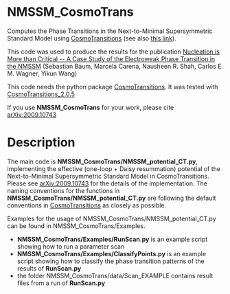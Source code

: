 # NMSSM_CosmoTrans

Computes the Phase Transitions in the Next-to-Minimal Supersymmetric Standard Model using [CosmoTransitions](https://github.com/clwainwright/CosmoTransitions) (see also [this link](https://clwainwright.net/CosmoTransitions/)). 

This code was used to produce the results for the publication
[Nucleation is More than Critical -- A Case Study of the Electroweak Phase Transition in the NMSSM](https://arxiv.org/abs/2009.10743)
(Sebastian Baum, Marcela Carena, Nausheen R. Shah, Carlos E. M. Wagner, Yikun Wang)

This code needs the python package [CosmoTransitions](https://github.com/clwainwright/CosmoTransitions). It was tested with [CosmoTransitions_2.0.5](https://pypi.org/project/cosmoTransitions/2.0.5/#files)

If you use **NMSSM_CosmoTrans** for your work, please cite [arXiv:2009.10743](https://arxiv.org/abs/2009.10743)

# Description

The main code is **NMSSM_CosmoTrans/NMSSM_potential_CT.py**, implementing the effective (one-loop + Daisy resummation) potential of the Next-to-Minimal Supersymmetric Standard Model in CosmoTransitions. 
Please see [arXiv:2009.10743](https://arxiv.org/abs/2009.10743) for the details of the implementation. 
The naming conventions for the functions in **NMSSM_CosmoTrans/NMSSM_potential_CT.py** are following the default conventions in [CosmoTransitions](https://clwainwright.net/CosmoTransitions/) as closely as possible.

Examples for the usage of NMSSM_CosmoTrans/NMSSM_potential_CT.py can be found in NMSSM_CosmoTrans/Examples.
- **NMSSM_CosmoTrans/Examples/RunScan.py** is an example script showing how to run a parameter scan
- **NMSSM_CosmoTrans/Examples/ClassifyPoints.py** is an example script showing how to classify the phase transition patterns of the results of **RunScan.py**
- the folder NMSSM_CosmoTrans/data/Scan_EXAMPLE contains result files from a run of **RunScan.py**




